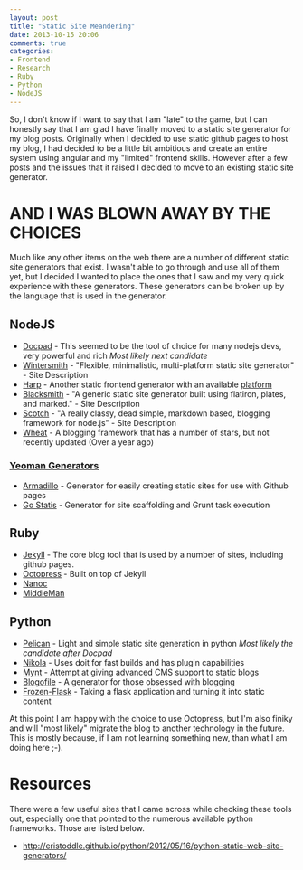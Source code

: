 ```yaml
---
layout: post
title: "Static Site Meandering"
date: 2013-10-15 20:06
comments: true
categories: 
- Frontend
- Research
- Ruby
- Python
- NodeJS
---
```


So, I don't know if I want to say that I am "late" to the game, but I can honestly say that I am glad I have finally moved to a static site generator for my blog posts.  Originally when I decided to use static github pages to host my blog, I had decided to be a little bit ambitious and create an entire system using angular and my "limited" frontend skills.  However after a few posts and the issues that it raised I decided to move to an existing static site generator.  

# AND I WAS BLOWN AWAY BY THE CHOICES

<!-- more -->

Much like any other items on the web there are a number of different static site generators that exist.  I wasn't able to go through and use all of them yet, but I decided I wanted to place the ones that I saw and my very quick experience with these generators.  These generators can be broken up by the language that is used in the generator.  

## NodeJS

* [Docpad](http://docpad.org) - This seemed to be the tool of choice for many nodejs devs, very powerful and rich *Most likely next candidate*
* [Wintersmith](http://wintersmith.io/) - "Flexible, minimalistic, multi-platform static site generator" - Site Description
* [Harp](http://harpjs.com/) - Another static frontend generator with an available [platform](https://harp.io)
* [Blacksmith](https://github.com/flatiron/blacksmith) - "A generic static site generator built using flatiron, plates, and marked." - Site Description
* [Scotch](https://github.com/techwraith/scotch) - "A really classy, dead simple, markdown based, blogging framework for node.js" - Site Description
* [Wheat](https://github.com/creationix/wheat) - A blogging framework that has a number of stars, but not recently updated (Over a year ago)

### [Yeoman Generators](http://yeoman.io)   

* [Armadillo](https://github.com/Snugug/generator-armadillo) - Generator for easily creating static sites for use with Github pages
* [Go Statis](https://github.com/colynb/generator-go-static) - Generator for site scaffolding and Grunt task execution


## Ruby

* [Jekyll](http://jekyllrb.com) - The core blog tool that is used by a number of sites, including github pages.  
* [Octopress](http://octopress.org) - Built on top of Jekyll
* [Nanoc](http://nanoc.ws/)
* [MiddleMan](http://middlemanapp.com/) 


## Python

* [Pelican](http://getpelican.com) - Light and simple static site generation in python *Most likely the candidate after Docpad*
* [Nikola](http://getnikola.com) - Uses doit for fast builds and has plugin capabilities
* [Mynt](http://mynt.mirroredwhite.com/) - Attempt at giving advanced CMS support to static blogs
* [Blogofile](http://www.blogofile.com/) - A generator for those obsessed with blogging
* [Frozen-Flask](http://pythonhosted.org/Frozen-Flask/) - Taking a flask application and turning it into static content

At this point I am happy with the choice to use Octopress, but I'm also finiky and will "most likely" migrate the blog to another technology in the future.  This is mostly because, if I am not learning something new, than what I am doing here ;-).  

# Resources

There were a few useful sites that I came across while checking these tools out, especially one that pointed to the numerous available python frameworks.  Those are listed below. 

* http://eristoddle.github.io/python/2012/05/16/python-static-web-site-generators/ 

